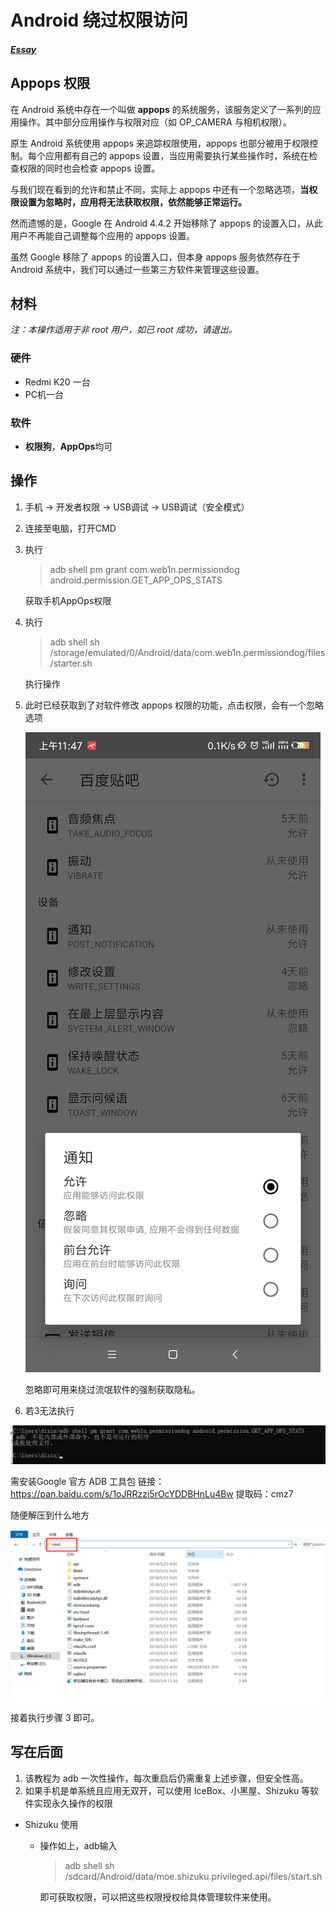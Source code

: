 # Android 绕过权限访问

##### [Essay](https://dixinl.github.io/Essay/)

## Appops 权限

在 Android 系统中存在一个叫做 **appops** 的系统服务，该服务定义了一系列的应用操作。其中部分应用操作与权限对应（如 OP_CAMERA 与相机权限）。

原生 Android 系统使用 appops 来追踪权限使用，appops 也部分被用于权限控制。每个应用都有自己的 appops 设置，当应用需要执行某些操作时，系统在检查权限的同时也会检查 appops 设置。

与我们现在看到的允许和禁止不同，实际上 appops 中还有一个忽略选项，**当权限设置为忽略时，应用将无法获取权限，依然能够正常运行。**

然而遗憾的是，Google 在 Android 4.4.2 开始移除了 appops 的设置入口，从此用户不再能自己调整每个应用的 appops 设置。

虽然 Google 移除了 appops 的设置入口，但本身 appops 服务依然存在于 Android 系统中，我们可以通过一些第三方软件来管理这些设置。

## 材料

*注：本操作适用于非 root 用户，如已 root 成功，请退出。*

### 硬件

- Redmi K20 一台
- PC机一台

### 软件

- **权限狗**，**AppOps**均可

## 操作

1. 手机 -> 开发者权限 -> USB调试 -> USB调试（安全模式）

2. 连接至电脑，打开CMD

3. 执行

   > adb shell pm grant com.web1n.permissiondog android.permission.GET_APP_OPS_STATS

   获取手机AppOps权限

4. 执行

   > adb shell sh /storage/emulated/0/Android/data/com.web1n.permissiondog/files/starter.sh

   执行操作

5. 此时已经获取到了对软件修改 appops 权限的功能，点击权限，会有一个忽略选项

   ![1583477072307](images/1583477072307.png)

   忽略即可用来绕过流氓软件的强制获取隐私。

6. 若3无法执行

![1583467635717](images/1583467635717.png)

需安装Google 官方 ADB 工具包 链接：https://pan.baidu.com/s/1oJRRzzi5rOcYDDBHnLu4Bw 提取码：cmz7

随便解压到什么地方

![1583467831220](images/1583467831220.png)

接着执行步骤 3 即可。

## 写在后面

1. 该教程为 adb 一次性操作，每次重启后仍需重复上述步骤，但安全性高。
2. 如果手机是单系统且应用无双开，可以使用 IceBox、小黑屋、Shizuku 等软件实现永久操作的权限

- Shizuku 使用

  - 操作如上，adb输入

    > adb shell sh /sdcard/Android/data/moe.shizuku.privileged.api/files/start.sh

    即可获取权限，可以把这些权限授权给具体管理软件来使用。
